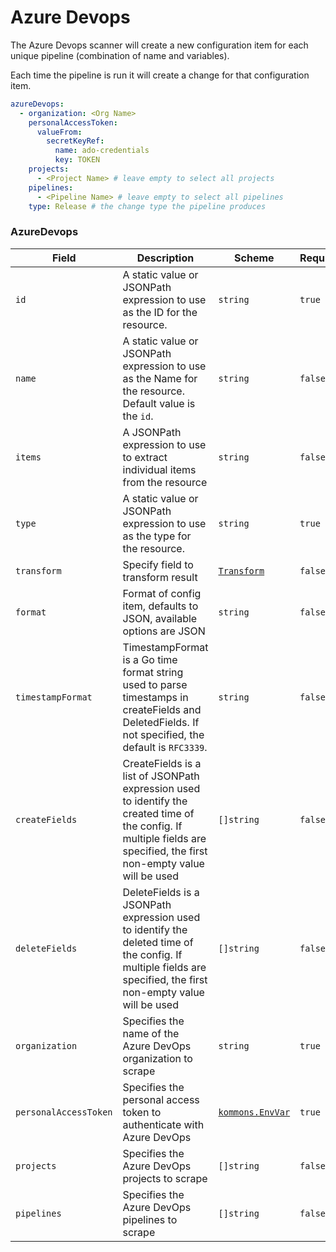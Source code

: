 # Azure Devops

The Azure Devops scanner will create a new configuration item for each unique pipeline (combination of name and variables).

Each time the pipeline is run it will create a change for that configuration item.

```yaml
azureDevops:
  - organization: <Org Name>
    personalAccessToken:
      valueFrom:
        secretKeyRef:
          name: ado-credentials
          key: TOKEN
    projects:
      - <Project Name> # leave empty to select all projects
    pipelines:
      - <Pipeline Name> # leave empty to select all pipelines
    type: Release # the change type the pipeline produces
```

### AzureDevops

| Field                 | Description                                                                                                                                                             | Scheme                                                                       | Required |
| --------------------- | ----------------------------------------------------------------------------------------------------------------------------------------------------------------------- | ---------------------------------------------------------------------------- | -------- |
| `id`                  | A static value or JSONPath expression to use as the ID for the resource.                                                                                                | `string`                                                                     | `true`   |
| `name`                | A static value or JSONPath expression to use as the Name for the resource. Default value is the `id`.                                                                   | `string`                                                                     | `false`  |
| `items`               | A JSONPath expression to use to extract individual items from the resource                                                                                              | `string`                                                                     | `false`  |
| `type`                | A static value or JSONPath expression to use as the type for the resource.                                                                                              | `string`                                                                     | `true`   |
| `transform`           | Specify field to transform result                                                                                                                                       | [`Transform`](../concepts/transform.md)                                      | `false`  |
| `format`              | Format of config item, defaults to JSON, available options are JSON                                                                                                     | `string`                                                                     | `false`  |
| `timestampFormat`     | TimestampFormat is a Go time format string used to parse timestamps in createFields and DeletedFields. If not specified, the default is `RFC3339`.                      | `string`                                                                     | `false`  |
| `createFields`        | CreateFields is a list of JSONPath expression used to identify the created time of the config. If multiple fields are specified, the first non-empty value will be used | `[]string`                                                                   | `false`  |
| `deleteFields`        | DeleteFields is a JSONPath expression used to identify the deleted time of the config. If multiple fields are specified, the first non-empty value will be used         | `[]string`                                                                   | `false`  |
| `organization`        | Specifies the name of the Azure DevOps organization to scrape                                                                                                           | `string`                                                                     | `true`   |
| `personalAccessToken` | Specifies the personal access token to authenticate with Azure DevOps                                                                                                   | [`kommons.EnvVar`](https://pkg.go.dev/github.com/flanksource/kommons#EnvVar) | `true`   |
| `projects`            | Specifies the Azure DevOps projects to scrape                                                                                                                           | `[]string`                                                                   | `false`  |
| `pipelines`           | Specifies the Azure DevOps pipelines to scrape                                                                                                                          | `[]string`                                                                   | `false`  |
